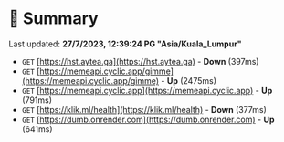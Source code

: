 # 📖 Summary
Last updated: **27/7/2023, 12:39:24 PG "Asia/Kuala_Lumpur"**

- `GET` [https://hst.aytea.ga](https://hst.aytea.ga) - **Down** (397ms)
- `GET` [https://memeapi.cyclic.app/gimme](https://memeapi.cyclic.app/gimme) - **Up** (2475ms)
- `GET` [https://memeapi.cyclic.app](https://memeapi.cyclic.app) - **Up** (791ms)
- `GET` [https://klik.ml/health](https://klik.ml/health) - **Down** (377ms)
- `GET` [https://dumb.onrender.com](https://dumb.onrender.com) - **Up** (641ms)
